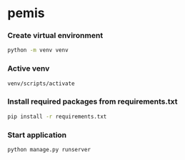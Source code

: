 # pemis

### Create virtual environment

```bash
python -m venv venv
```
### Active venv
```bash
venv/scripts/activate
```
### Install required packages from requirements.txt
```bash
pip install -r requirements.txt
```
### Start application
```bash
python manage.py runserver
```

